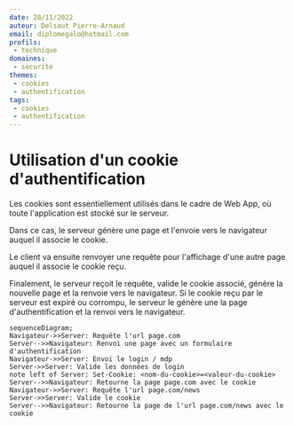 ```yaml
---
date: 28/11/2022
auteur: Delsaut Pierre-Arnaud
email: diplomegalo@hotmail.com
profils:
 - technique
domaines:
 - securité
themes:
 - cookies
 - authentification
tags:
 - cookies
 - authentification
---
```

# Utilisation d'un cookie d'authentification

Les cookies sont essentiellement utilisés dans le cadre de Web App, où toute l'application est stocké sur le serveur. 

Dans ce cas, le serveur génère une page et l'envoie vers le navigateur auquel il associe le cookie. 

Le client va ensuite renvoyer une requête pour l'affichage d'une autre page auquel il associe le cookie reçu. 

Finalement, le serveur reçoit le requête, valide le cookie associé, génère la nouvelle page et la renvoie vers le navigateur. Si le cookie reçu par le serveur est expiré ou corrompu, le serveur le génère une la page d'authentification et la renvoi vers le navigateur.

```mermaid
sequenceDiagram;
Navigateur->>Server: Requête l'url page.com
Server-->>Navigateur: Renvoi une page avec un formulaire d'authentification
Navigateur->>Server: Envoi le login / mdp 
Server->>Server: Valide les données de login
note left of Server: Set-Cookie: <nom-du-cookie>=<valeur-du-cookie>
Server-->>Navigateur: Retourne la page page.com avec le cookie
Navigateur->>Server: Requête l'url page.com/news
Server->>Server: Valide le cookie
Server-->>Navigateur: Retourne la page de l'url page.com/news avec le cookie
```
